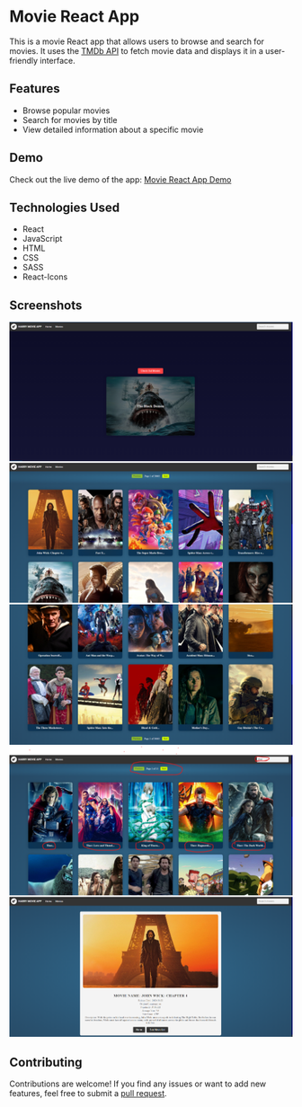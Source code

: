# **Movie React App**

This is a movie React app that allows users to browse and search for movies. It uses the [TMDb API](https://developer.themoviedb.org/docs) to fetch movie data and displays it in a user-friendly interface.

## **Features**

- Browse popular movies
- Search for movies by title
- View detailed information about a specific movie

## **Demo**

Check out the live demo of the app: <a href="https://movieapp-harry.netlify.app/" target="_blank" >Movie React App Demo</a>

## **Technologies Used**

- React
- JavaScript
- HTML
- CSS
- SASS
- React-Icons

## **Screenshots**

![Movie React App](/RedmePic/1.png)
![Movie React App](/RedmePic/2.png)
![Movie React App](/RedmePic/3.png)
![Movie React App](/RedmePic/4.png)
![Movie React App](/RedmePic/5.png)

## Contributing

 Contributions are welcome! If you find any issues or want to add new features, feel free to submit a [pull request](https://github.com/harrybhai123/MovieApp/pulls).
